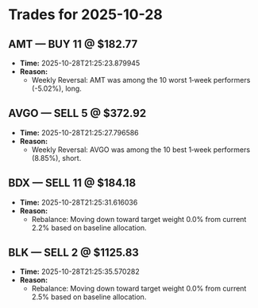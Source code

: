 # Trades for 2025-10-28

## AMT — BUY 11 @ $182.77
- **Time:** 2025-10-28T21:25:23.879945
- **Reason:**
  - Weekly Reversal: AMT was among the 10 worst 1‑week performers (-5.02%), long.

## AVGO — SELL 5 @ $372.92
- **Time:** 2025-10-28T21:25:27.796586
- **Reason:**
  - Weekly Reversal: AVGO was among the 10 best 1‑week performers (8.85%), short.

## BDX — SELL 11 @ $184.18
- **Time:** 2025-10-28T21:25:31.616036
- **Reason:**
  - Rebalance: Moving down toward target weight 0.0% from current 2.2% based on baseline allocation.

## BLK — SELL 2 @ $1125.83
- **Time:** 2025-10-28T21:25:35.570282
- **Reason:**
  - Rebalance: Moving down toward target weight 0.0% from current 2.5% based on baseline allocation.

